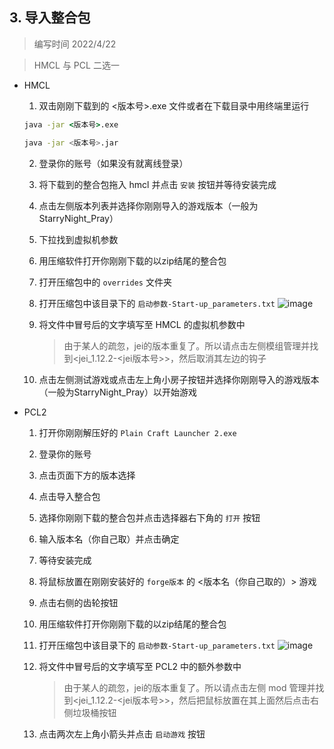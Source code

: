 ## 3. 导入整合包
> 编写时间 2022/4/22

> HMCL 与 PCL 二选一

- HMCL
   1. 双击刚刚下载到的 <版本号>.exe 文件或者在下载目录中用终端里运行 
   
     ```cmd
     java -jar <版本号>.exe 
     ```
      
     ```bash
     java -jar <版本号>.jar
     ```
   2. 登录你的账号（如果没有就离线登录）
   3. 将下载到的整合包拖入 hmcl 并点击 `安装` 按钮并等待安装完成
   4. 点击左侧版本列表并选择你刚刚导入的游戏版本（一般为StarryNight_Pray）
   5. 下拉找到虚拟机参数
   6. 用压缩软件打开你刚刚下载的以zip结尾的整合包
   7. 打开压缩包中的 `overrides` 文件夹
   8. 打开压缩包中该目录下的 `启动参数-Start-up_parameters.txt`
     ![image](https://user-images.githubusercontent.com/71167373/164643554-acaee5db-ec8b-4f38-89d2-bbddfc6448da.png)
   9. 将文件中冒号后的文字填写至 HMCL 的虚拟机参数中
      > 由于某人的疏忽，jei的版本重复了。所以请点击左侧模组管理并找到<jei_1.12.2-<jei版本号>>，然后取消其左边的钩子
      
   10. 点击左侧测试游戏或点击左上角小房子按钮并选择你刚刚导入的游戏版本（一般为StarryNight_Pray）以开始游戏
- PCL2 
   1. 打开你刚刚解压好的 `Plain Craft Launcher 2.exe`
   2. 登录你的账号
   3. 点击页面下方的版本选择
   4. 点击导入整合包
   5. 选择你刚刚下载的整合包并点击选择器右下角的 `打开` 按钮
   6. 输入版本名（你自己取）并点击确定
   7. 等待安装完成
   8. 将鼠标放置在刚刚安装好的 `forge版本` 的 <版本名（你自己取的）> 游戏
   9. 点击右侧的齿轮按钮
   10. 用压缩软件打开你刚刚下载的以zip结尾的整合包
   11. 打开压缩包中该目录下的 `启动参数-Start-up_parameters.txt`
     ![image](https://user-images.githubusercontent.com/71167373/164643554-acaee5db-ec8b-4f38-89d2-bbddfc6448da.png)
   12. 将文件中冒号后的文字填写至 PCL2 中的额外参数中
       > 由于某人的疏忽，jei的版本重复了。所以请点击左侧 mod 管理并找到<jei_1.12.2-<jei版本号>>，然后把鼠标放置在其上面然后点击右侧垃圾桶按钮
      
   13. 点击两次左上角小箭头并点击 `启动游戏` 按钮
   
